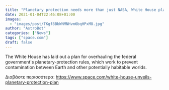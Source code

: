 ```yaml
---
title: "Planetary protection needs more than just NASA, White House plan says"
date: 2021-01-04T22:46:08+01:00
images:
  - "images/post/TKgf8BbWNMNHvm6bqHPxM8.jpg"
author: "AstroBot"
categories: ["News"]
tags: ["space.com"]
draft: false
---
```


The White House has laid out a plan for overhauling the federal government's planetary-protection rules, which work to prevent contamination between Earth and other potentially habitable worlds. 

Διαβάστε περισσότερα: https://www.space.com/white-house-unveils-planetary-protection-plan
